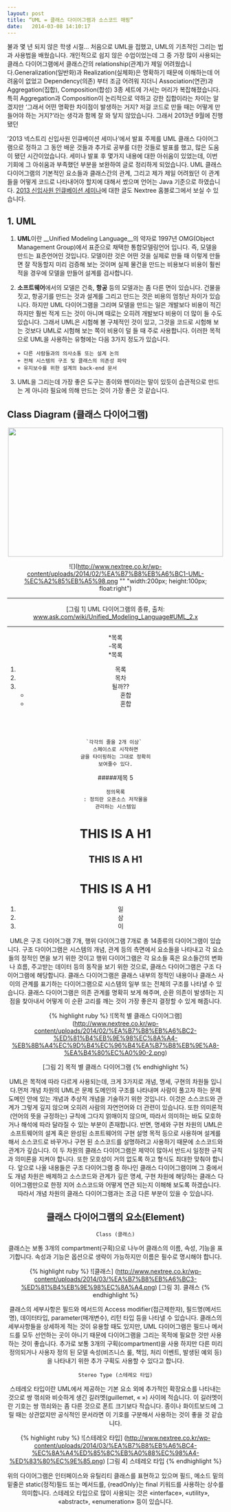 ```yaml
---
layout: post
title: “UML = 클래스 다이어그램과 소스코드 매핑”
date:   2014-03-08 14:10:17
---
```




불과 몇 년 되지 않은 학생 시절… 처음으로 UML을 접했고, UML의 기초적인 그리는 법과 사용법을 배웠습니다. 개인적으로 쉽지 않은 수업이었는데 그 중 가장 많이 사용되는 클래스 다이어그램에서 클래스간의 relationship(관계)가 제일 어려웠습니다.Generalization(일반화)과 Realization(실체화)은 명확하기 때문에 이해하는데 어려움이 없었고 Dependency(의존) 부터 조금 어려워 지더니 Association(연관)과 Aggregation(집합), Composition(합성) 3종 세트에 가서는 머리가 복잡해졌습니다. 특히 Aggregation과 Composition이 논리적으로 약하고 강한 집합이라는 차이는 알겠지만 ‘그래서 어떤 명확한 차이점이 발생하는 거지? 저걸 코드로 만들 때는 어떻게 만들어야 하는 거지?’라는 생각과 함께 잘 와 닿지 않았습니다.
그래서 2013년 9월에 진행 됐던 

’2013 넥스트리 신입사원 인큐베이션 세미나’에서 발표 주제를 UML 클래스 다이어그램으로 정하고 그 동안 배운 것들과 추가로 공부를 더한 것들로 발표를 했고, 많은 도움이 됐던 시간이었습니다. 세미나 발표 후 몇가지 내용에 대한 아쉬움이 있었는데, 이번 기회에 그 아쉬움과 부족했던 부분을 보완하여 글로 정리하게 되었습니다. UML 클래스 다이어그램의 기본적인 요소들과 클래스간의 관계, 그리고 제가 제일 어려웠던 이 관계들을 어떻게 코드로 나타내어야 할지에 대해서 썼으며 언어는 Java 기준으로 하였습니다. [2013 신입사원 인큐베이션 세미나](http://www.nextree.co.kr/p4738)에 대한 글도 Nextree 홈블로그에서 보실 수 있습니다.


## 1. UML

1. **UML**이란 __Unified Modeling Language__의 약자로 1997년 OMG(Object Management Group)에서 표준으로 채택한 통합모델링언어 입니다. 즉, 모델을 만드는 표준언어인 것입니다. 모델이란 것은 어떤 것을 실제로 만들 때 이렇게 만들면 잘 작동할지 미리 검증해 보는 것이며 실제 물건을 만드는 비용보다 비용이 훨씬 적을 경우에 모델을 만들어 설계를 검사합니다.

1. **소프트웨어**에서의 모델은 건축, __항공__ 등의 모델과는 좀 다른 면이 있습니다. 건물을 짓고, 항공기를 만드는 것과 설계를 그리고 만드는 것은 비용의 엄청난 차이가 있습니다. 하지만 UML 다이어그램을 그리며 모델을 만드는 일은 개발보다 비용이 적긴 하지만 훨씬 적게 드는 것이 아니며 때로는 오히려 개발보다 비용이 더 많이 들 수도 있습니다. 그래서 UML은 시험해 볼 구체적인 것이 있고, 그것을 코드로 시험해 보는 것보다 UML로 시험해 보는 쪽이 비용이 덜 들 때 주로 사용합니다. 이러한 목적으로 UML을 사용하는 유형에는 다음 3가지 정도가 있습니다.

       + 다른 사람들과의 의사소통 또는 설계 논의
       + 전체 시스템의 구조 및 클래스의 의존성 파악
       + 유지보수를 위한 설계의 back-end 문서
  
    
3.  UML을 그리는데 가장 좋은 도구는 종이와 펜이라는 말이 있듯이 습관적으로 만드는 게 아니라 필요에 의해 만드는 것이 가장 좋은 것 같습니다.

## Class Diagram (클래스 다이어그램)
<p><center><img src= http://www.nextree.co.kr/wp-content/uploads/2014/02/%EA%B7%B8%EB%A6%BC1-UML-%EC%A2%85%EB%A5%98.png width="500px" height="300px"></img></p>

![](http://www.nextree.co.kr/wp-content/uploads/2014/02/%EA%B7%B8%EB%A6%BC1-UML-%EC%A2%85%EB%A5%98.png "" "width:200px; height:100px; float:right")   


---

[그림 1] UML 다이어그램의 종류, 출처: www.ask.com/wiki/Unified_Modeling_Language#UML_2.x

---       
     
     
*목록  
-목록  
*목록  

1. 목록
3. 목차
5. 될까??
   * 혼합
   * 혼합
      

  ~~~~
  
  


  `각각의 줄을 2개 이상` 
  스페이스로 시작하면
  글을 타이핑하는 그대로 정확히
  보여줄수 있다.
  ~~~~
      
  
#####제목 5 


	정의목록
	: 정의란 오픈소스 저작물을
	관리하는 시스템임

	
THIS IS A H1
===

THIS IS A H1
---

# THIS IS A H1
1. 일
3. 삼
2. 이


UML은 구조 다이어그램 7개, 행위 다이어그램 7개로 총 14종류의 다이어그램이 있습니다. 구조 다이어그램은 시스템의 개념, 관계 등의 측면에서 요소들을 나타내고 각 요소들의 정적인 면을 보기 위한 것이고 행위 다이어그램은 각 요소들 혹은 요소들간의 변화나 흐름, 주고받는 데이터 등의 동작을 보기 위한 것으로, 클래스 다이어그램은 구조 다이어그램에 해당합니다. 클래스 다이어그램은 클래스 내부의 정적인 내용이나 클래스 사이의 관계를 표기하는 다이어그램으로 시스템의 일부 또는 전체의 구조를 나타낼 수 있습니다. 클래스 다이어그램은 의존 관계를 명확히 보게 해주며, 순환 의존이 발생하는 지점을 찾아내서 어떻게 이 순환 고리를 깨는 것이 가장 좋은지 결정할 수 있게 해줍니다.

{% highlight ruby %}
![목적 별 클래스 다이어그램] (http://www.nextree.co.kr/wp-content/uploads/2014/02/%EA%B7%B8%EB%A6%BC2-%ED%81%B4%EB%9E%98%EC%8A%A4-%EB%8B%A4%EC%9D%B4%EC%96%B4%EA%B7%B8%EB%9E%A8-%EA%B4%80%EC%A0%90-2.png)



[그림 2] 목적 별 클래스 다이어그램
{% endhighlight %}

UML은 목적에 따라 다르게 사용되는데, 크게 3가지로 개념, 명세, 구현의 차원들 입니다.먼저 개념 차원의 UML은 문제 도메인의 구조를 나타내며 사람이 풀고자 하는 문제 도메인 안에 있는 개념과 추상적 개념을 기술하기 위한 것입니다. 이것은 소스코드와 관계가 그렇게 깊지 않으며 오히려 사람의 자연언어와 더 관련이 있습니다. 또한 의미론적(언어의 뜻을 규정하는) 규칙에 그다지 얽매이지 않으며, 따라서 의미하는 바도 모호하거나 해석에 따라 달라질 수 있는 부분이 존재합니다.
반면, 명세와 구현 차원의 UML은 소프트웨어의 설계 혹은 완성된 소프트웨어의 구현 설명 목적 등으로 사용하며 설계를 해서 소스코드로 바꾸거나 구현 된 소스코드를 설명하려고 사용하기 때문에 소스코드와 관계가 깊습니다. 이 두 차원의 클래스 다이어그램은 제약이 많아서 반드시 일정한 규칙과 의미론을 지켜야 합니다. 또한 모호성이 거의 없도록 하고 형식도 최대한 맞춰야 합니다.
앞으로 나올 내용들은 구조 다이어그램 중 하나인 클래스 다이어그램이며 그 중에서도 개념 차원은 배제하고 소스코드와 관계가 깊은 명세, 구현 차원에 해당하는 클래스 다이어그램만으로 한정 지어 소스코드와 어떻게 연관 되는지 이해해 보도록 하겠습니다. 따라서 개념 차원의 클래스 다이어그램과는 조금 다른 부분이 있을 수 있습니다.

## 클래스 다이어그램의 요소(Element)
`Class (클래스)`

클래스는 보통 3개의 compartment(구획)으로 나누어 클래스의 이름, 속성, 기능을 표기합니다. 속성과 기능은 옵션으로 생략이 가능하지만 이름은 필수로 명시해야 합니다.

{% highlight ruby %}
![클래스] (http://www.nextree.co.kr/wp-content/uploads/2014/03/%EA%B7%B8%EB%A6%BC3-%ED%81%B4%EB%9E%98%EC%8A%A4.png)
[그림 3]. 클래스
{% endhighlight %}

클래스의 세부사항은 필드와 메서드의 Access modifier(접근제한자), 필드명(메서드명), 데이터타입, parameter(매개변수), 리턴 타입 등을 나타낼 수 있습니다. 클래스의 세부사항들을 상세하게 적는 것이 유용할 때도 있지만, UML 다이어그램은 필드나 메서드를 모두 선언하는 곳이 아니기 때문에 다이어그램을 그리는 목적에 필요한 것만 사용하는 것이 좋습니다. 추가로 보통 3개의 구획(compartment)을 사용 하지만 다른 미리 정의되거나 사용자 정의 된 모델 속성(비즈니스 룰, 책임, 처리 이벤트, 발생된 예외 등)을 나타내기 위한 추가 구획도 사용할 수 있다고 합니다.

`Stereo Type (스테레오 타입)`

스테레오 타입이란 UML에서 제공하는 기본 요소 외에 추가적인 확장요소를 나타내는 것으로 쌍 꺾쇠와 비슷하게 생긴 길러멧(guillemet, « ») 사이에 적습니다. 이 길러멧이란 기호는 쌍 꺾쇠와는 좀 다른 것으로 폰트 크기보다 작습니다. 종이나 화이트보드에 그릴 때는 상관없지만 공식적인 문서라면 이 기호를 구분해서 사용하는 것이 좋을 것 같습니다.

{% highlight ruby %}
![스테레오 타입] (http://www.nextree.co.kr/wp-content/uploads/2014/03/%EA%B7%B8%EB%A6%BC4-%EC%8A%A4%ED%85%8C%EB%A0%88%EC%98%A4-%ED%83%80%EC%9E%85.png)
[그림 4] 스테레오 타입
{% endhighlight %}

위의 다이어그램은 인터페이스와 유틸리티 클래스를 표현하고 있으며 필드, 메소드 밑의 밑줄은 static(정적)필드 또는 메서드를, {readOnly}는 final 키워드를 사용하는 상수를 의미합니다. 스테레오 타입으로 많이 사용되는 것은 «interface», «utility», «abstract», «enumeration» 등이 있습니다.



